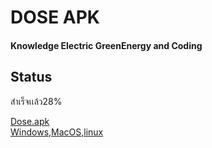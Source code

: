 <h1>DOSE APK</h1>
<h4>Knowledge Electric GreenEnergy and Coding</h4>


<h2>Status</h2>
<p>สำเร็จเเล้ว28%</p>
<a href="https://drive.google.com/file/d/11Zlc5mrILPwzEMqaTG03hLkuUypNR1cp/view?fbclid=IwAR1LGs9dHqrHPYtnPvIGjOzQHZHTWmasI4uGI1t5fD6UKvyNlxYhrdA8CE4">Dose.apk</a>
 <br/>
<a href="https://drive.google.com/file/d/1zuf8016CXiCdj4F3mirtTgIJ8hW3HXIE/view?fbclid=IwAR0j-_Na8jNC3gN8uCGujEW7wKzXHauxpUxNa-KexQ0Ph5Ir76oFUtoVfhc">Windows,MacOS,linux</a>
